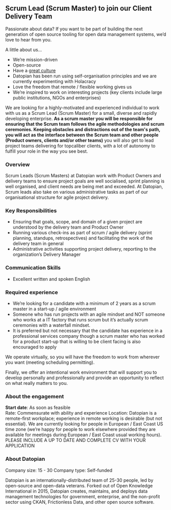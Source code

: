 ## Scrum Lead  (Scrum Master) to join our Client Delivery Team
Passionate about data? If you want to be part of building the next generation of open source tooling for open data management systems, we’d love to hear from you.
 
A little about us… 
- We’re mission-driven 
- Open-source
- Have a [great culture](https://playbook.datopian.com/culture/) 
- Datopian has been run using self-organisation principles and we are currently experimenting with Holacracy
- Love the freedom that remote / flexible working gives us
- We’re inspired to work on interesting projects (key clients include large public institutions, NGOs and enterprises)
 
We are looking for a highly-motivated and experienced individual to work with us as a Scrum Lead (Scrum Master) for a small, diverse and rapidly developing enterprise. **As a scrum master you will be responsible for ensuring that the Scrum team follows the agile methodologies and scrum ceremonies. Keeping obstacles and distractions out of the team's path, you will act as the interface between the Scrum team and other people (Product owners, clients  and/or other teams)** you will also get to lead project teams delivering for topcaliber clients, with a lot of autonomy to fulfill your role in the way you see best.
 
### Overview
Scrum Leads (Scrum Masters) at Datopian work with Product Owners and delivery teams to ensure project goals are well socialised, sprint planning is well organised, and client needs are being met and exceeded. At Datopian, Scrum leads also take on various administrative tasks as part of our organisational structure for agile project delivery.  

### Key Responsibilities
- Ensuring that goals, scope, and domain of a given project are understood by the delivery team and Product Owner
- Running various check-ins as part of  scrum / agile delivery (sprint planning, standups, retrospectives) and facilitating the work of the delivery team in general
- Administrative activities supporting project delivery, reporting to the organization’s Delivery Manager
 
### Communication Skills
- Excellent written and spoken English
 
### Required experience
- We’re looking for a candidate with a minimum of 2 years as a scrum master in a start-up / agile environment 
- Someone who has run projects with an agile mindset and NOT someone who works at a IT factory that runs scrum but it’s actually scrum ceremonies with a waterfall mindset. 
- It is preferred but not necessary that the candidate has experience in a professional services company though a scrum master who has worked for a product start-up that is willing to be client facing is also encouraged to apply
 
 
We operate virtually, so you will have the freedom to work from wherever you want (meeting scheduling permitting).
 
Finally, we offer an intentional work environment that will support you to develop personally and professionally and provide an opportunity to reflect on what really matters to you.

### About the engagement
**Start date**: As soon as feasible  
Rate: Commensurate with ability and experience
Location: Datopian is a remote-first workplace; experience in remote working is desirable (but not essential). We are currently looking for people in European  / East Coast US time zone (we’re happy for people to work elsewhere provided they are available for meetings during European / East Coast usual working hours).
PLEASE INCLUDE A UP TO DATE AND COMPLETE CV WITH YOUR APPLICATION
 
### About Datopian
Company size: 15 - 30
Company type: Self-funded
 
Datopian is an internationally-distributed team of 25-30 people, led by open-source and open-data veterans. Forked out of Open Knowledge International in 2015, Datopian creates, maintains, and deploys data management technologies for government, enterprise, and the non-profit sector using CKAN, Frictionless Data, and other open source software. 

